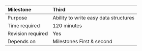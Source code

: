| Milestone | Third |
| :--- | :--- |
| Purpose | Ability to write easy data structures |
| Time required | 120 minutes |
| Revision required | Yes |
| Depends on | Milestones First & second |



